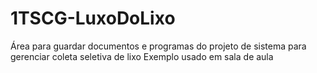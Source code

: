 # 1TSCG-LuxoDoLixo
Área para guardar documentos e programas do projeto de sistema para gerenciar coleta seletiva de lixo
Exemplo usado em sala de aula
